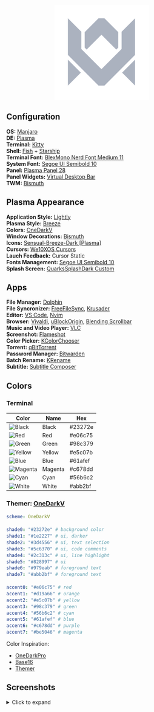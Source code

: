 <p align="center">
  <img width="250" src="images/logos/vitormelo.png" alt="Vitor Melo logo">
</p>

## Configuration
**OS:** [Manjaro](https://manjaro.org/downloads/official/kde)<br>
**DE:** [Plasma](https://kde.org/pt-br/plasma-desktop)<br>
**Terminal:** [Kitty](https://sw.kovidgoyal.net/kitty)<br>
**Shell:** [Fish](https://fishshell.com) + [Starship](https://starship.rs)<br>
**Terminal Font:** [BlexMono Nerd Font Medium 11](https://github.com/IBM/plex)<br>
**System Font:** [Segoe UI Semibold 10](https://docs.microsoft.com/pt-br/typography/font-list/segoe-ui)<br>
**Panel:** [Plasma Panel 28](https://userbase.kde.org/Plasma/Panels)<br>
**Panel Widgets:** [Virtual Desktop Bar](https://github.com/wsdfhjxc/virtual-desktop-bar)<br>
**TWM:** [Bismuth](https://github.com/Bismuth-Forge/bismuth)

## Plasma Appearance
**Application Style:** [Lightly](https://github.com/Luwx/Lightly)<br>
**Plasma Style:** [Breeze](https://archlinux.org/packages/extra/x86_64/breeze)<br>
**Colors:** [OneDarkV](config/kde/kde.colors)<br>
**Window Decorations:** [Bismuth](https://github.com/Bismuth-Forge/bismuth)<br>
**Icons:** [Sensual-Breeze-Dark [Plasma]](https://store.kde.org/p/1373825)<br>
**Cursors:** [We10XOS Cursors](https://store.kde.org/p/1381208)<br>
**Lauch Feedback:** Cursor Static<br>
**Fonts Management:** [Segoe UI Semibold 10](https://docs.microsoft.com/pt-br/typography/font-list/segoe-ui)<br>
**Splash Screen:** [QuarksSplashDark Custom](config/kde/splash-screen/onedarkv)<br>

## Apps
**File Manager:** [Dolphin](https://apps.kde.org/dolphin)<br>
**File Syncronizer:** [FreeFileSync](https://freefilesync.org), [Krusader](https://krusader.org)<br>
**Editor:** [VS Code](https://code.visualstudio.com), [Nvim](https://neovim.io)<br>
**Browser:** [Vivaldi](https://vivaldi.com/pt-br), [uBlockOrigin](https://chrome.google.com/webstore/detail/ublock-origin/cjpalhdlnbpafiamejdnhcphjbkeiagm), [Blending Scrollbar](https://chrome.google.com/webstore/detail/blending-scrollbar/ajjnokaolfbjimgelmdmdlijoclmjnag)<br>
**Music and Video Player:** [VLC](https://www.videolan.org/vlc)<br>
**Screenshot:** [Flameshot](https://flameshot.org)<br>
**Color Picker:** [KColorChooser](https://apps.kde.org/kcolorchooser)<br>
**Torrent:** [qBitTorrent](https://www.qbittorrent.org)<br>
**Password Manager:** [Bitwarden](https://bitwarden.com)<br>
**Batch Rename:** [KRename](https://apps.kde.org/krename)<br>
**Subtitle:** [Subtitle Composer](https://subtitlecomposer.kde.org)<br>

## Colors

### Terminal

<table>
  <thead>
    <tr>
      <th>Color</th>
      <th>Name</th>
      <th>Hex</th>
    </tr>
  </thead>
  <tbody>
    <tr>
      <td><img src="https://shields.io/badge/-23272e?&style=for-the-badge" alt="Black"></td>
      <td>Black</td>
      <td>#23272e</td>
    </tr>
    <tr>
      <td><img src="https://shields.io/badge/-e06c75?&style=for-the-badge" alt="Red"></td>
      <td>Red</td>
      <td>#e06c75</td>
    </tr>
    <tr>
      <td><img src="https://shields.io/badge/-98c379?&style=for-the-badge" alt="Green"></td>
      <td>Green</td>
      <td>#98c379</td>
    </tr>
    <tr>
      <td><img src="https://shields.io/badge/-e5c07b?&style=for-the-badge" alt="Yellow"></td>
      <td>Yellow</td>
      <td>#e5c07b</td>
    </tr>
    <tr>
      <td><img src="https://shields.io/badge/-61afef?&style=for-the-badge" alt="Blue"></td>
      <td>Blue</td>
      <td>#61afef</td>
    </tr>
    <tr>
      <td><img src="https://shields.io/badge/-c678dd?&style=for-the-badge" alt="Magenta"></td>
      <td>Magenta</td>
      <td>#c678dd</td>
    </tr>
    <tr>
      <td><img src="https://shields.io/badge/-56b6c2?&style=for-the-badge" alt="Cyan"></td>
      <td>Cyan</td>
      <td>#56b6c2</td>
    </tr>
    <tr>
      <td><img src="https://shields.io/badge/-abb2bf?&style=for-the-badge" alt="White"></td>
      <td>White</td>
      <td>#abb2bf</td>
    </tr>
  <tbody>
</table>

### Themer: [OneDarkV](https://themer.dev/?colors.dark.accent0=%23e06c75&colors.dark.accent1=%23d19a66&colors.dark.accent2=%23e5c07b&colors.dark.accent3=%2398c379&colors.dark.accent4=%2356b6c2&colors.dark.accent5=%2361afef&colors.dark.accent6=%23c678dd&colors.dark.accent7=%23be5046&colors.dark.shade0=%23282c34&colors.dark.shade1=%231e2227&colors.dark.shade2=%233d4556&colors.dark.shade3=%235c6370&colors.dark.shade4=%232c313c&colors.dark.shade5=%23828997&colors.dark.shade6=%23979eab&colors.dark.shade7=%23abb2bf&colors.light.accent0=%23e45649&colors.light.accent1=%23986801&colors.light.accent2=%23c18401&colors.light.accent3=%2350a14f&colors.light.accent4=%230184bc&colors.light.accent5=%234078f2&colors.light.accent6=%23a626a4&colors.light.accent7=%23ca1243&colors.light.shade0=%23fafafa&colors.light.shade1=%23CDCED1&colors.light.shade2=%23a0a1a7&colors.light.shade3=%239d9d9f&colors.light.shade4=%2383858B&colors.light.shade5=%23696c77&colors.light.shade6=%2351535D&colors.light.shade7=%23383a42&activeColorSet=dark&calculateIntermediaryShades.dark=false&calculateIntermediaryShades.light=false)

```yml
scheme: OneDarkV

shade0: "#23272e" # background color
shade1: "#1e2227" # ui, darker
shade2: "#3d4556" # ui, text selection
shade3: "#5c6370" # ui, code comments
shade4: "#2c313c" # ui, line highlight
shade5: "#828997" # ui
shade6: "#979eab" # foreground text
shade7: "#abb2bf" # foreground text

accent0: "#e06c75" # red
accent1: "#d19a66" # orange
accent2: "#e5c07b" # yellow
accent3: "#98c379" # green
accent4: "#56b6c2" # cyan
accent5: "#61afef" # blue
accent6: "#c678dd" # purple
accent7: "#be5046" # magenta
```

Color Inspiration:
- [OneDarkPro](https://github.com/Binaryify/OneDark-Pro)
- [Base16](https://github.com/LalitMaganti/base16-onedark-scheme)
- [Themer](https://themer.dev/?colors.dark.accent0=%23e06c75&colors.dark.accent1=%23d19a66&colors.dark.accent2=%23e5c07b&colors.dark.accent3=%2398c379&colors.dark.accent4=%2356b6c2&colors.dark.accent5=%2361afef&colors.dark.accent6=%23c678dd&colors.dark.accent7=%23be5046&colors.dark.shade0=%23282c34&colors.dark.shade1=%23393e48&colors.dark.shade2=%234b515c&colors.dark.shade3=%235c6370&colors.dark.shade4=%23636d83&colors.dark.shade5=%23828997&colors.dark.shade6=%23979eab&colors.dark.shade7=%23abb2bf&colors.light.accent0=%23e45649&colors.light.accent1=%23986801&colors.light.accent2=%23c18401&colors.light.accent3=%2350a14f&colors.light.accent4=%230184bc&colors.light.accent5=%234078f2&colors.light.accent6=%23a626a4&colors.light.accent7=%23ca1243&colors.light.shade0=%23fafafa&colors.light.shade1=%23CDCED1&colors.light.shade2=%23a0a1a7&colors.light.shade3=%239d9d9f&colors.light.shade4=%2383858B&colors.light.shade5=%23696c77&colors.light.shade6=%2351535D&colors.light.shade7=%23383a42&activeColorSet=dark&calculateIntermediaryShades.dark=false&calculateIntermediaryShades.light=false)

## Screenshots
<details>
  <summary>Click to expand</summary>
  <img src="images/screenshots/desktop.png" alt="Dolphin">
</details>

